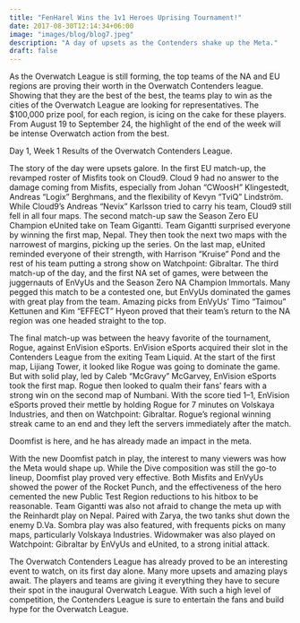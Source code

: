 ```yaml
---
title: "FenHarel Wins the 1v1 Heroes Uprising Tournament!"
date: 2017-08-30T12:14:34+06:00
image: "images/blog/blog7.jpeg"
description: "A day of upsets as the Contenders shake up the Meta."
draft: false
---
```


As the Overwatch League is still forming, the top teams of the NA and EU regions are proving their worth in the Overwatch Contenders league. Showing that they are the best of the best, the teams play to win as the cities of the Overwatch League are looking for representatives. The $100,000 prize pool, for each region, is icing on the cake for these players. From August 19 to September 24, the highlight of the end of the week will be intense Overwatch action from the best.

Day 1, Week 1 Results of the Overwatch Contenders League.

The story of the day were upsets galore. In the first EU match-up, the revamped roster of Misfits took on Cloud9. Cloud 9 had no answer to the damage coming from Misfits, especially from Johan “CWoosH” Klingestedt, Andreas “Logix” Berghmans, and the flexibility of Kevyn “TviQ” Lindström. While Cloud9’s Andreas “Nevix” Karlsson tried to carry his team, Cloud9 still fell in all four maps.
The second match-up saw the Season Zero EU Champion eUnited take on Team Gigantti. Team Gigantti surprised everyone by winning the first map, Nepal. They then took the next two maps with the narrowest of margins, picking up the series. On the last map, eUnited reminded everyone of their strength, with Harrison “Kruise” Pond and the rest of his team putting a strong show on Watchpoint: Gibraltar.
The third match-up of the day, and the first NA set of games, were between the juggernauts of EnVyUs and the Season Zero NA Champion Immortals. Many pegged this match to be a contested one, but EnVyUs dominated the games with great play from the team. Amazing picks from EnVyUs’ Timo “Taimou” Kettunen and Kim “EFFECT” Hyeon proved that their team’s return to the NA region was one headed straight to the top.

The final match-up was between the heavy favorite of the tournament, Rogue, against EnVision eSports. EnVision eSports acquired their slot in the Contenders League from the exiting Team Liquid. At the start of the first map, Lijiang Tower, it looked like Rogue was going to dominate the game. But with solid play, led by Caleb “McGravy” McGarvey, EnVision eSports took the first map. Rogue then looked to qualm their fans’ fears with a strong win on the second map of Numbani. With the score tied 1–1, EnVision eSports proved their mettle by holding Rogue for 7 minutes on Volskaya Industries, and then on Watchpoint: Gibraltar. Rogue’s regional winning streak came to an end and they left the servers immediately after the match.

Doomfist is here, and he has already made an impact in the meta.

With the new Doomfist patch in play, the interest to many viewers was how the Meta would shape up. While the Dive composition was still the go-to lineup, Doomfist play proved very effective. Both Misfits and EnVyUs showed the power of the Rocket Punch, and the effectiveness of the hero cemented the new Public Test Region reductions to his hitbox to be reasonable. Team Gigantti was also not afraid to change the meta up with the Reinhardt play on Nepal. Paired with Zarya, the two tanks shut down the enemy D.Va. Sombra play was also featured, with frequents picks on many maps, particularly Volskaya Industries. Widowmaker was also played on Watchpoint: Gibraltar by EnVyUs and eUnited, to a strong initial attack.

The Overwatch Contenders League has already proved to be an interesting event to watch, on its first day alone. Many more upsets and amazing plays await. The players and teams are giving it everything they have to secure their spot in the inaugural Overwatch League. With such a high level of competition, the Contenders League is sure to entertain the fans and build hype for the Overwatch League.
